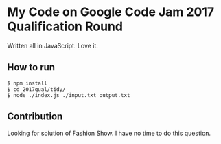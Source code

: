 # My Code on Google Code Jam 2017 Qualification Round
Written all in JavaScript. Love it.

## How to run
```
$ npm install
$ cd 2017qual/tidy/
$ node ./index.js ./input.txt output.txt
```

## Contribution
Looking for solution of Fashion Show. I have no time to do this question.
